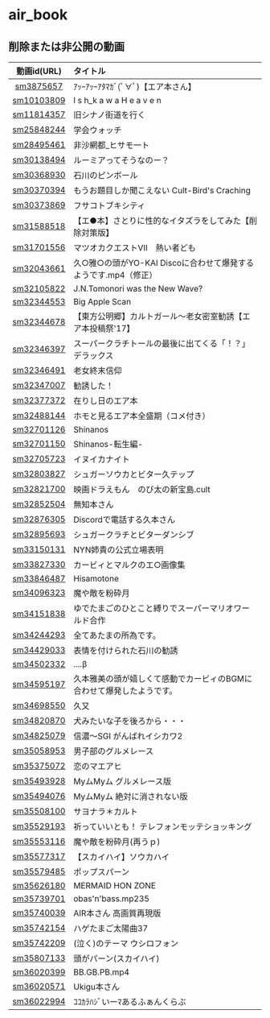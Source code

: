 # air_book

## 削除または非公開の動画

|動画id(URL)|タイトル|
| :---: | :--- |
|[sm3875657](https://www.nicovideo.jp/watch/sm3875657)|ｱｯｰｱｯｰｱﾀﾏｶﾞ(ﾟ∀ﾟ)【エア本さん】|
|[sm10103809](https://www.nicovideo.jp/watch/sm10103809)|l s h_k a w a H e a v e n|
|[sm11814357](https://www.nicovideo.jp/watch/sm11814357)|旧シナノ街道を行く|
|[sm25848244](https://www.nicovideo.jp/watch/sm25848244)|学会ウォッチ|
|[sm28495461](https://www.nicovideo.jp/watch/sm28495461)|非沙網都_ヒサモ一ト|
|[sm30138494](https://www.nicovideo.jp/watch/sm30138494)|ルーミアってそうなのー？|
|[sm30368930](https://www.nicovideo.jp/watch/sm30368930)|石川のピンボール|
|[sm30370394](https://www.nicovideo.jp/watch/sm30370394)|もうお題目しか聞こえない Cult-Bird's Craching|
|[sm30373869](https://www.nicovideo.jp/watch/sm30373869)|フサコトブキシティ|
|[sm31588518](https://www.nicovideo.jp/watch/sm31588518)|【エ●本】さとりに性的なイタズラをしてみた【削除対策版】|
|[sm31701556](https://www.nicovideo.jp/watch/sm31701556)|マツオカクエストⅦ　熱い者ども|
|[sm32043661](https://www.nicovideo.jp/watch/sm32043661)|久○雅○の頭がYO-KAI Discoに合わせて爆発するようです.mp4（修正）|
|[sm32105822](https://www.nicovideo.jp/watch/sm32105822)|J.N.Tomonori was the New Wave?|
|[sm32344553](https://www.nicovideo.jp/watch/sm32344553)|Big Apple Scan|
|[sm32344678](https://www.nicovideo.jp/watch/sm32344678)|【東方公明郷】カルトガール～老女密室勧誘【エア本投稿祭'17】|
|[sm32346397](https://www.nicovideo.jp/watch/sm32346397)|スーパークラチトールの最後に出てくる「！？」デラックス|
|[sm32346491](https://www.nicovideo.jp/watch/sm32346491)|老女終末信仰|
|[sm32347007](https://www.nicovideo.jp/watch/sm32347007)|勧誘した！|
|[sm32377372](https://www.nicovideo.jp/watch/sm32377372)|在りし日のエア本|
|[sm32488144](https://www.nicovideo.jp/watch/sm32488144)|ホモと見るエア本全盛期（コメ付き）|
|[sm32701126](https://www.nicovideo.jp/watch/sm32701126)|Shinanos|
|[sm32701150](https://www.nicovideo.jp/watch/sm32701150)|Shinanos-転生編-|
|[sm32705723](https://www.nicovideo.jp/watch/sm32705723)|イヌイカナイト|
|[sm32803827](https://www.nicovideo.jp/watch/sm32803827)|シュガーソウカとビター久テップ|
|[sm32821700](https://www.nicovideo.jp/watch/sm32821700)|映画ドラえもん　のび太の新宝島.cult|
|[sm32852504](https://www.nicovideo.jp/watch/sm32852504)|無知本さん|
|[sm32876305](https://www.nicovideo.jp/watch/sm32876305)|Discordで電話する久本さん|
|[sm32895693](https://www.nicovideo.jp/watch/sm32895693)|シュガークラチとビターダンシブ|
|[sm33150131](https://www.nicovideo.jp/watch/sm33150131)|NYN姉貴の公式立場表明|
|[sm33827330](https://www.nicovideo.jp/watch/sm33827330)|カービィとマルクのエ○画像集|
|[sm33846487](https://www.nicovideo.jp/watch/sm33846487)|Hisamotone|
|[sm34096323](https://www.nicovideo.jp/watch/sm34096323)|魔や敵を粉砕月|
|[sm34151838](https://www.nicovideo.jp/watch/sm34151838)|ゆでたまごのひとこと縛りでスーパーマリオワールド合作|
|[sm34244293](https://www.nicovideo.jp/watch/sm34244293)|全てあたまの所為です。|
|[sm34429033](https://www.nicovideo.jp/watch/sm34429033)|表情を付けられた石川の勧誘|
|[sm34502332](https://www.nicovideo.jp/watch/sm34502332)|....β|
|[sm34595197](https://www.nicovideo.jp/watch/sm34595197)|久本雅美の頭が嬉しくて感動でカービィのBGMに合わせて爆発したようです。|
|[sm34698550](https://www.nicovideo.jp/watch/sm34698550)|久又|
|[sm34820870](https://www.nicovideo.jp/watch/sm34820870)|犬みたいな子を後ろから・・・|
|[sm34825079](https://www.nicovideo.jp/watch/sm34825079)|信濃～SGI がんばれイシカワ2|
|[sm35058953](https://www.nicovideo.jp/watch/sm35058953)|男子部のグルメレース|
|[sm35375072](https://www.nicovideo.jp/watch/sm35375072)|恋のマエアヒ|
|[sm35493928](https://www.nicovideo.jp/watch/sm35493928)|MyムMyム グルメレース版|
|[sm35494076](https://www.nicovideo.jp/watch/sm35494076)|MyムMyム 絶対に消されない版|
|[sm35508100](https://www.nicovideo.jp/watch/sm35508100)|サヨナラ＊カルト|
|[sm35529193](https://www.nicovideo.jp/watch/sm35529193)|祈っていいとも！ テレフォンモッテショッキング|
|[sm35553116](https://www.nicovideo.jp/watch/sm35553116)|魔や敵を粉砕月(再うｐ)|
|[sm35577317](https://www.nicovideo.jp/watch/sm35577317)|【スカイハイ】ソウカハイ|
|[sm35579485](https://www.nicovideo.jp/watch/sm35579485)|ポップスパーン|
|[sm35626180](https://www.nicovideo.jp/watch/sm35626180)|MERMAID HON ZONE|
|[sm35739701](https://www.nicovideo.jp/watch/sm35739701)|obas'n'bass.mp235|
|[sm35740039](https://www.nicovideo.jp/watch/sm35740039)|AIR本さん 高画質再現版|
|[sm35742154](https://www.nicovideo.jp/watch/sm35742154)|ハゲたまご太陽曲37|
|[sm35742209](https://www.nicovideo.jp/watch/sm35742209)|(泣く)のテーマ ウシロフォン|
|[sm35807133](https://www.nicovideo.jp/watch/sm35807133)|頭がパーン(スカイハイ)|
|[sm36020399](https://www.nicovideo.jp/watch/sm36020399)|BB.GB.PB.mp4|
|[sm36020571](https://www.nicovideo.jp/watch/sm36020571)|Ukigu本さん|
|[sm36022994](https://www.nicovideo.jp/watch/sm36022994)|ｺｺｶﾗﾊｼﾞいーﾏあるふぁんくらぶ|
